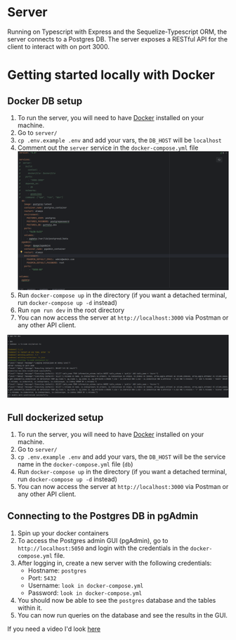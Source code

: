 # Server

Running on Typescript with Express and the Sequelize-Typescript ORM, the server connects to a Postgres DB. 
The server exposes a RESTful API for the client to interact with on port 3000.


# Getting started locally with Docker

## Docker DB setup
1. To run the server, you will need to have [Docker](https://www.docker.com/products/docker-desktop/) installed on your machine.
2. Go to `server/`
3. `cp .env.example .env` and add your vars, the `DB_HOST` will be `localhost` 
4. Comment out the `server` service in the `docker-compose.yml` file
![img_1.png](images/dockerDbLocalServerDockerCompose.png)
5. Run `docker-compose up` in the directory (if you want a detached terminal, run `docker-compose up -d` instead)
6. Run `npm run dev` in the root directory 
7. You can now access the server at `http://localhost:3000` via Postman or any other API client.

![img.png](images/dockerDbLocalServer.png)

## Full dockerized setup

1. To run the server, you will need to have [Docker](https://www.docker.com/products/docker-desktop/) installed on your machine.
2. Go to `server/`
3. `cp .env.example .env` and add your vars, the `DB_HOST` will be the service name in the `docker-compose.yml` file (`db`)
4. Run `docker-compose up` in the directory (if you want a detached terminal, run `docker-compose up -d` instead)
5. You can now access the server at `http://localhost:3000` via Postman or any other API client.

## Connecting to the Postgres DB in pgAdmin
1. Spin up your docker containers
2. To access the Postgres admin GUI (pgAdmin), go to `http://localhost:5050` and login with the credentials in the `docker-compose.yml` file.
3. After logging in, create a new server with the following credentials:
   - Hostname: `postgres`
   - Port: `5432`
   - Username: `look in docker-compose.yml`
   - Password: `look in docker-compose.yml`
4. You should now be able to see the `postgres` database and the tables within it.
5. You can now run queries on the database and see the results in the GUI. 

If you need a video I'd look [here](https://youtu.be/qrnQFzuAHTw?si=T6yJ4RH0Q_EplI7N&t=439)